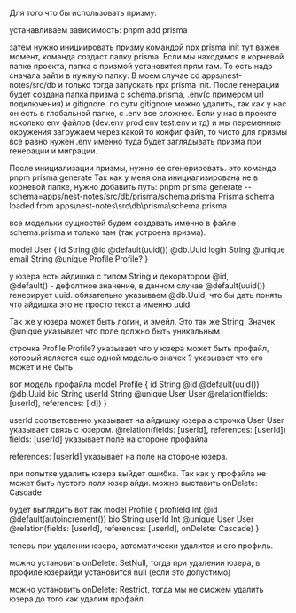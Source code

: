 Для того что бы использовать призму:

устанавливаем зависимость: pnpm add prisma

затем нужно инициировать призму командой npx prisma init
тут важен момент, команда создаст папку prisma. Если мы находимся в корневой папке проекта,
папка с призмой установится прям там. То есть надо сначала зайти в нужную папку:
В моем случае cd apps/nest-notes/src/db и только тогда запускать npx prisma init.
После генерации будет создана папка призма с schema.prisma, .env(с примером url подключения) и gitignore.
по сути gitignore можно удалить, так как у нас он есть в глобальной папке, c .env все сложнее. Если у нас в проекте нсколько env файлов (dev.env prod.env test.env и тд) и мы переменные окружения загружаем через какой то конфиг файл, то чисто для призмы все равно нужен .env именно туда будет заглядывать призма при генерации и миграции.

После инициализации призмы, нужно ее сгенерировать. это команда pnpm prisma generate
Так как у меня она инициализирована не в корневой папке, нужно добавить путь:
pnpm prisma generate --schema=apps/nest-notes/src/db/prisma/schema.prisma
Prisma schema loaded from apps\nest-notes\src\db\prisma\schema.prisma

все модельки сущностей будем создавать именно в файле schema.prisma и только там (так устроена призма).

model User {
id String @id @default(uuid()) @db.Uuid
login String @unique
email String @unique
Profile Profile?
}

у юзера есть айдишка с типом String и декоратором @id,  
@default() - дефолтное значение, в данном случае @default(uuid()) генерирует uuid.
обязательно указываем @db.Uuid, что бы дать понять что айдишка это не просто текст а именно uuid

Так же у юзера может быть логин, и эмейл. Это так же String. Значек @unique указывает что поле должно быть уникальным

строчка
Profile Profile? указывает что у юзера может быть
профайл, который является еще одной моделью
значек ? указывает что его может и не быть

вот модель профайла
model Profile {
id String @id @default(uuid()) @db.Uuid
bio String
userId String @unique
User User @relation(fields: [userId], references: [id])
}

userId соответсвенно указывает на айдишку юзера
а строчка
User User указывает связь с юзером.
@relation(fields: [userId], references: [userId])
fields: [userId] указывает поле на стороне профайла

references: [userId] указывает на поле на стороне юзера.

при попытке удалить юзера выйдет ошибка. Так как у профайла не может быть пустого поля юзер айди.
можно выставить onDelete: Cascade

будет выглядить вот так
model Profile {
profileId Int @id @default(autoincrement())
bio String
userId Int @unique
User User @relation(fields: [userId], references: [userId], onDelete: Cascade)
}

теперь при удалении юзера, автоматически удалится и его профиль.

можно установить onDelete: SetNull, тогда при удалении юзера, в профиле юзерайди установится null (если это допустимо)

можно установить onDelete: Restrict, тогда мы не сможем удалить юзера до того как удалим профайл.
